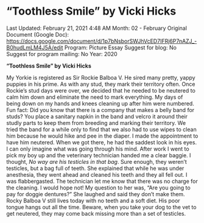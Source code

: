 # “Toothless Smile” by Vicki Hicks

Last Updated: February 21, 2021 4:48 AM
Month: 02 - February
Original Document (Google Doc): https://docs.google.com/document/d/1p7bNsborSWJhVcED7IFRj6P7nAZJ_-B0hudLmLM4J5A/edit
Program: Picture Essay
Suggest for blog: No
Suggest for program mailing: No
Year: 2020

**“Toothless Smile” by Vicki Hicks**

My Yorkie is registered as Sir Rockie Balboa V. He sired many pretty, yappy puppies in his prime. As with any stud, they mark their territory often. Once Rockie’s stud days were over, we decided that he needed to be neutered to calm him down and eliminate the need to mark everything. My days of being down on my hands and knees cleaning up after him were numbered. Fun fact: Did you know that there is a company that makes a belly band for studs? You place a sanitary napkin in the band and velcro it around their studly parts to keep them from breeding and marking their territory. We tried the band for a while only to find that we also had to use wipes to clean him because he would hike and pee in the diaper. I made the appointment to have him neutered. When we got there, he had the saddest look in his eyes. I can only imagine what was going through his mind. After work I went to pick my boy up and the veterinary technician handed me a clear baggie. I thought, *No way are his testicles in that bag*. Sure enough, they weren’t testicles, but a bag full of teeth. She explained that while he was under anesthesia, they went ahead and cleaned his teeth and they all fell out. I was flabbergasted. The technician let me know that there was no charge for the cleaning. I would hope not! My question to her was, “Are you going to pay for doggie dentures?” She laughed and said they don’t make them. Rocky Balboa V still lives today with no teeth and a soft diet. His poor tongue hangs out all the time. Beware, when you take your dog to the vet to get neutered, they may come back missing more than a set of testicles.